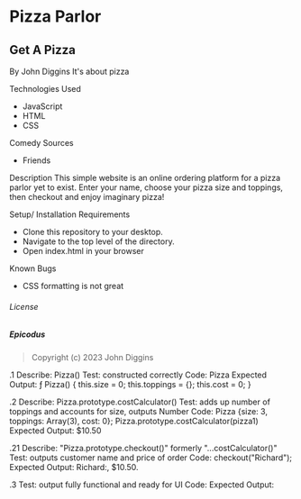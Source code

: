 # Pizza Parlor
## Get A Pizza

By John Diggins
It's about pizza

Technologies Used
- JavaScript
- HTML
- CSS

Comedy Sources
- Friends

Description
This simple website is an online ordering platform for a pizza parlor yet to exist.
Enter your name, choose your pizza size and toppings, then checkout and enjoy imaginary pizza!

Setup/ Installation Requirements 
- Clone this repository to your desktop.
- Navigate to the top level of the directory.
- Open index.html in your browser

Known Bugs
- CSS formatting is not great

###### License

##### Epicodus
>Copyright (c) 2023 John Diggins

.1 Describe: Pizza()
Test: constructed correctly
Code: Pizza
Expected Output: ƒ Pizza() {
  this.size = 0;
  this.toppings = {};
  this.cost = 0;
}

.2 Describe: Pizza.prototype.costCalculator()
Test: adds up number of toppings and accounts for size, outputs Number
Code: Pizza {size: 3, toppings: Array(3), cost: 0}; Pizza.prototype.costCalculator(pizza1)
Expected Output: $10.50

.21 Describe: "Pizza.prototype.checkout()" formerly "...costCalculator()"
Test: outputs customer name and price of order
Code: checkout("Richard");
Expected Output: Richard:, $10.50.

.3
Test: output fully functional and ready for UI
Code:
Expected Output:
